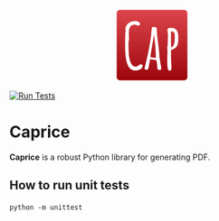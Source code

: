 <p align="center">
  <img src="https://github.com/orklann/caprice/blob/2f64f386a0625c000a5b376ea47df8b7a03ec645/resources/Caprice_new.png" width=128 height=128 />
</p>

[![Run Tests](https://github.com/orklann/caprice/actions/workflows/main.yml/badge.svg)](https://github.com/orklann/caprice/actions/workflows/main.yml)  

Caprice
=======
**Caprice** is a robust Python library for generating PDF.

How to run unit tests
---------------------
```
python -m unittest
```
